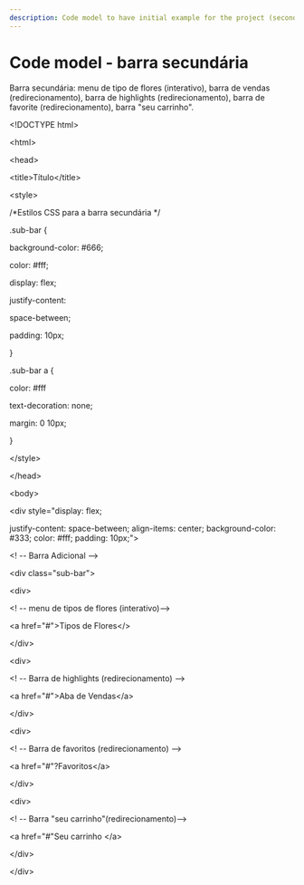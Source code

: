 ```yaml
---
description: Code model to have initial example for the project (secondary bar)
---
```


# Code model - barra secundária

Barra secundária: menu de tipo de flores (interativo), barra de vendas (redirecionamento), barra de highlights (redirecionamento), barra de favorite (redirecionamento), barra "seu carrinho".



\<!DOCTYPE html>

\<html>

\<head>

&#x20;          \<title>Título\</title>

&#x20;          \<style>

&#x20;                     /\*Estilos CSS para a barra secundária \*/

&#x20;          .sub-bar  {

&#x20;                     background-color:  #666;

&#x20;                     color: #fff;

&#x20;                     display: flex;

&#x20;                     justify-content:

&#x20;                     space-between;

&#x20;                     padding: 10px;

&#x20;         }

&#x20;          .sub-bar a {

&#x20;                     color: #fff&#x20;

&#x20;                     text-decoration: none;

&#x20;                     margin:  0 10px;

&#x20;        }



&#x20;   \</style>

\</head>

\<body>



\<div style="display: flex;

justify-content: space-between; align-items: center; background-color: #333; color: #fff; padding: 10px;">



\<! -- Barra Adicional -->

\<div class="sub-bar">

&#x20;   \<div>

&#x20;           \<! -- menu de tipos de flores (interativo)-->

&#x20;           \<a href="#">Tipos de Flores\</>

&#x20;\</div>

\<div>

&#x20;           \<! -- Barra de highlights (redirecionamento) -->

&#x20;           \<a href="#">Aba de Vendas\</a>

&#x20;           \</div>

&#x20;           \<div>

&#x20;                    \<! -- Barra de favoritos (redirecionamento) -->

&#x20;           \<a href="#"?Favoritos\</a>

&#x20;           \</div>

&#x20;           \<div>

&#x20;                    \<! -- Barra "seu carrinho"(redirecionamento)-->

&#x20;            \<a href="#"Seu carrinho \</a>

&#x20;           \</div>

\</div>











